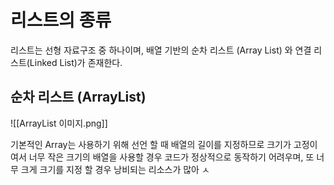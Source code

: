 # 리스트의 종류
리스트는 선형 자료구조 중 하나이며, 배열 기반의 순차 리스트 (Array List) 와 연결 리스트(Linked List)가 존재한다.  



## 순차 리스트 (ArrayList)
![[ArrayList 이미지.png]]


기본적인 Array는 사용하기 위해 선언 할 때 배열의 길이를 지정하므로 크기가 고정이여서 너무 작은 크기의 배열을 사용할 경우 코드가 정상적으로 동작하기 어려우며, 또 너무 크게 크기를 지정 할 경우 낭비되는 리소스가 많아 ㅅ